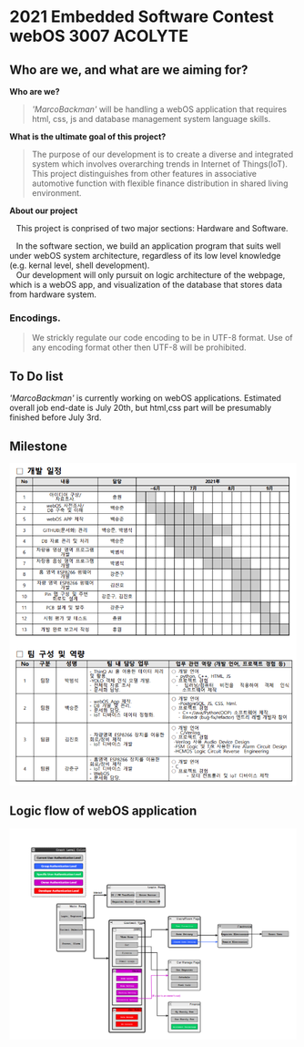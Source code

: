 # 2021 Embedded Software Contest webOS 3007 ACOLYTE

## Who are we, and what are we aiming for?

**Who are we?**
> *'MarcoBackman'* will be handling a webOS application that requires html, css, js and database management system language skills.
>
>
>

**What is the ultimate goal of this project?**
> The purpose of our development is to create a diverse and integrated system which involves overarching trends in Internet of Things(IoT). This project distinguishes from other features in associative automotive function with flexible finance distribution in shared living environment.


**About our project**<br>

&nbsp;&nbsp; This project is conprised of two major sections: Hardware and Software.
  
&nbsp;&nbsp; In the software section, we build an application program that suits well under webOS system architecture, regardless of its low level knowledge (e.g. kernal level, shell development).<br>
&nbsp;&nbsp; Our development will only pursuit on logic architecture of the webpage, which is a webOS app, and visualization of the database that stores data from hardware system.<br>

### Encodings.
> We strickly regulate our code encoding to be in UTF-8 format. Use of any encoding format other then UTF-8 will be prohibited.

## To Do list
  *'MarcoBackman'* is currently working on webOS applications. Estimated overall job end-date is July 20th, but html,css part will be presumably finished before July 3rd.

## Milestone
![Milestone Image](img/Milestone.PNG)

## Logic flow of webOS application
![Milestone Image](img/logicflowDraft.PNG)

